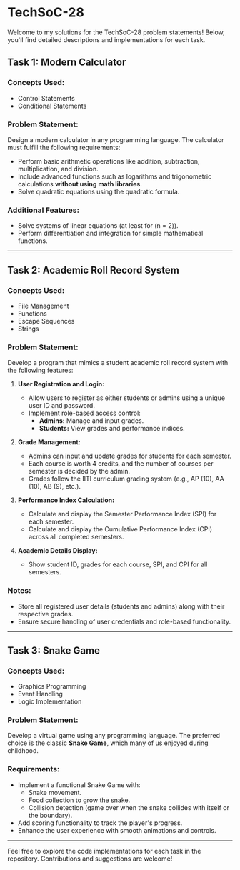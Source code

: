 # TechSoC-28

Welcome to my solutions for the TechSoC-28 problem statements! Below, you'll find detailed descriptions and implementations for each task.

## Task 1: Modern Calculator
### Concepts Used:
- Control Statements
- Conditional Statements

### Problem Statement:
Design a modern calculator in any programming language. The calculator must fulfill the following requirements:
- Perform basic arithmetic operations like addition, subtraction, multiplication, and division.
- Include advanced functions such as logarithms and trigonometric calculations **without using math libraries**.
- Solve quadratic equations using the quadratic formula.

### Additional Features:
- Solve systems of linear equations (at least for \(n = 2\)).
- Perform differentiation and integration for simple mathematical functions.

---

## Task 2: Academic Roll Record System
### Concepts Used:
- File Management
- Functions
- Escape Sequences
- Strings

### Problem Statement:
Develop a program that mimics a student academic roll record system with the following features:

1. **User Registration and Login:**
   - Allow users to register as either students or admins using a unique user ID and password.
   - Implement role-based access control:
     - **Admins:** Manage and input grades.
     - **Students:** View grades and performance indices.

2. **Grade Management:**
   - Admins can input and update grades for students for each semester.
   - Each course is worth 4 credits, and the number of courses per semester is decided by the admin.
   - Grades follow the IITI curriculum grading system (e.g., AP (10), AA (10), AB (9), etc.).

3. **Performance Index Calculation:**
   - Calculate and display the Semester Performance Index (SPI) for each semester.
   - Calculate and display the Cumulative Performance Index (CPI) across all completed semesters.

4. **Academic Details Display:**
   - Show student ID, grades for each course, SPI, and CPI for all semesters.

### Notes:
- Store all registered user details (students and admins) along with their respective grades.
- Ensure secure handling of user credentials and role-based functionality.

---

## Task 3: Snake Game
### Concepts Used:
- Graphics Programming
- Event Handling
- Logic Implementation

### Problem Statement:
Develop a virtual game using any programming language. The preferred choice is the classic **Snake Game**, which many of us enjoyed during childhood.

### Requirements:
- Implement a functional Snake Game with:
  - Snake movement.
  - Food collection to grow the snake.
  - Collision detection (game over when the snake collides with itself or the boundary).
- Add scoring functionality to track the player's progress.
- Enhance the user experience with smooth animations and controls.

---

Feel free to explore the code implementations for each task in the repository. Contributions and suggestions are welcome!

